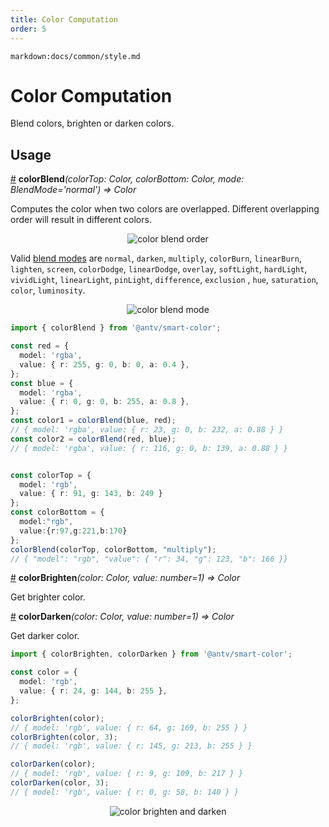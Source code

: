 ```yaml
---
title: Color Computation
order: 5
---
```


`markdown:docs/common/style.md`

<div class="doc-md">

# Color Computation

Blend colors, brighten or darken colors.

## Usage

<a name="colorBlend" href="#colorBlend">#</a> **colorBlend**<i>(colorTop: Color, colorBottom: Color, mode: BlendMode='normal') => Color</i>

Computes the color when two colors are overlapped. Different overlapping order will result in different colors.

<div align="center">
  <img src="https://gw.alipayobjects.com/zos/antfincdn/qKvUFLCEiD/overlap.png" alt="color blend order">
</div>

Valid [blend modes](https://en.wikipedia.org/wiki/Blend_modes) are `normal`, `darken`, `multiply`, `colorBurn`, `linearBurn`, `lighten`, `screen`, `colorDodge`, `linearDodge`, `overlay`, `softLight`, `hardLight`, `vividLight`, `linearLight`, `pinLight`, `difference`, `exclusion` , `hue`, `saturation`, `color`, `luminosity`. 

<div align="center">
  <img src="https://gw.alipayobjects.com/zos/antfincdn/0CC2apOOZz/colorblend.svg" alt="color blend mode">
</div>

```ts
import { colorBlend } from '@antv/smart-color';

const red = {
  model: 'rgba',
  value: { r: 255, g: 0, b: 0, a: 0.4 },
};
const blue = {
  model: 'rgba',
  value: { r: 0, g: 0, b: 255, a: 0.8 },
};
const color1 = colorBlend(blue, red);
// { model: 'rgba', value: { r: 23, g: 0, b: 232, a: 0.88 } } 
const color2 = colorBlend(red, blue);
// { model: 'rgba', value: { r: 116, g: 0, b: 139, a: 0.88 } }


const colorTop = {
  model: 'rgb',
  value: { r: 91, g: 143, b: 249 }
};
const colorBottom = {
  model:"rgb",
  value:{r:97,g:221,b:170}
};
colorBlend(colorTop, colorBottom, "multiply");
// { "model": "rgb", "value": { "r": 34, "g": 123, "b": 166 }}
```

<a name="colorBrighten" href="#colorBrighten">#</a> **colorBrighten**<i>(color: Color, value: number=1) => Color</i>

Get brighter color. 

<a name="colorDarken" href="#colorDarken">#</a> **colorDarken**<i>(color: Color, value: number=1) => Color</i>

Get darker color.

```ts
import { colorBrighten, colorDarken } from '@antv/smart-color';

const color = {
  model: 'rgb',
  value: { r: 24, g: 144, b: 255 },
};

colorBrighten(color);
// { model: 'rgb', value: { r: 64, g: 169, b: 255 } } 
colorBrighten(color, 3);
// { model: 'rgb', value: { r: 145, g: 213, b: 255 } }

colorDarken(color);
// { model: 'rgb', value: { r: 9, g: 109, b: 217 } } 
colorDarken(color, 3);
// { model: 'rgb', value: { r: 0, g: 58, b: 140 } }
```

<div align="center">
  <img src="https://gw.alipayobjects.com/zos/antfincdn/jpiAxmGXJZ/brighten-darken.png" alt="color brighten and darken">
</div>

</div>
